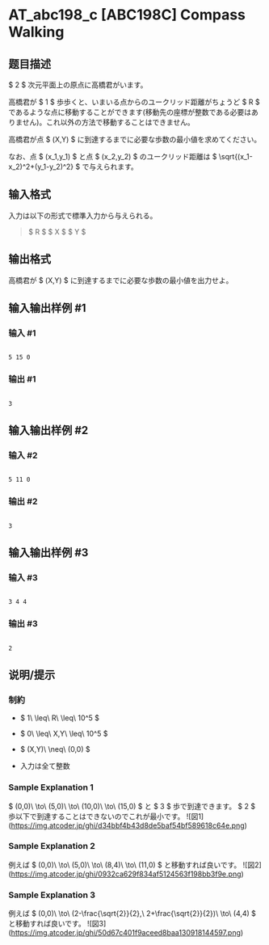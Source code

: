 # AT_abc198_c [ABC198C] Compass Walking

## 题目描述

[problemUrl]: https://atcoder.jp/contests/abc198/tasks/abc198_c

$ 2 $ 次元平面上の原点に高橋君がいます。

高橋君が $ 1 $ 歩歩くと、いまいる点からのユークリッド距離がちょうど $ R $ であるような点に移動することができます(移動先の座標が整数である必要はありません)。これ以外の方法で移動することはできません。

高橋君が点 $ (X,Y) $ に到達するまでに必要な歩数の最小値を求めてください。

なお、点 $ (x_1,y_1) $ と点 $ (x_2,y_2) $ のユークリッド距離は $ \sqrt{(x_1-x_2)^2+(y_1-y_2)^2} $ で与えられます。

## 输入格式

入力は以下の形式で標準入力から与えられる。

> $ R $ $ X $ $ Y $

## 输出格式

高橋君が $ (X,Y) $ に到達するまでに必要な歩数の最小値を出力せよ。

## 输入输出样例 #1

### 输入 #1

```
5 15 0
```

### 输出 #1

```
3
```

## 输入输出样例 #2

### 输入 #2

```
5 11 0
```

### 输出 #2

```
3
```

## 输入输出样例 #3

### 输入 #3

```
3 4 4
```

### 输出 #3

```
2
```

## 说明/提示

### 制約

- $ 1\ \leq\ R\ \leq\ 10^5 $
- $ 0\ \leq\ X,Y\ \leq\ 10^5 $
- $ (X,Y)\ \neq\ (0,0) $
- 入力は全て整数

### Sample Explanation 1

$ (0,0)\ \to\ (5,0)\ \to\ (10,0)\ \to\ (15,0) $ と $ 3 $ 歩で到達できます。 $ 2 $ 歩以下で到達することはできないのでこれが最小です。 !\[図1\](https://img.atcoder.jp/ghi/d34bbf4b43d8de5baf54bf589618c64e.png)

### Sample Explanation 2

例えば $ (0,0)\ \to\ (5,0)\ \to\ (8,4)\ \to\ (11,0) $ と移動すれば良いです。 !\[図2\](https://img.atcoder.jp/ghi/0932ca629f834af5124563f198bb3f9e.png)

### Sample Explanation 3

例えば $ (0,0)\ \to\ (2-\frac{\sqrt{2}}{2},\ 2+\frac{\sqrt{2}}{2})\ \to\ (4,4) $ と移動すれば良いです。 !\[図3\](https://img.atcoder.jp/ghi/50d67c401f9aceed8baa130918144597.png)